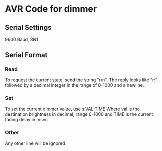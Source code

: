# AVR Code for dimmer

## Serial Settings
9600 Baud, 8N1

## Serial Format

### Read
To request the current state, send the string "r\n". The reply looks like "r:" followed by a decimal integer in the range of 0-1000 and a newline. 

### Set
To set the current dimmer value, use
s:VAL:TIME
Where val is the destination brightness in decimal, range 0-1000 and TIME is the current fading delay in msec

### Other
Any other line will be ignored
